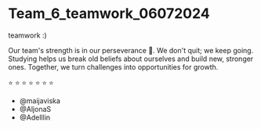 # Team_6_teamwork_06072024
 teamwork :)


Our team's strength is in our perseverance 💪. We don't quit; we keep going. Studying helps us break old beliefs about ourselves and build new, stronger ones. Together, we turn challenges into opportunities for growth.

 :star: :star: :star: :star: :star: :star: :star:

- @maijaviska
- @AljonaS
- @Adelllin
